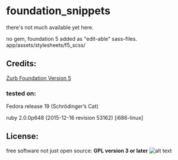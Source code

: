 # foundation_snippets
there's not much available yet here.

no gem, foundation 5 added as "edit-able" sass-files.
app/assets/stylesheets/f5_scss/


## Credits:
[Zurb Foundation Version 5](http://foundation.zurb.com/sites/docs/v/5.5.3/)

### tested on:
Fedora release 19 (Schrödinger’s Cat)

ruby 2.0.0p648 (2015-12-16 revision 53162) [i686-linux]

## License:

free software not just open source: **GPL version 3 or later**
![alt text](https://www.gnu.org/graphics/gplv3-127x51.png "GPL V3")
